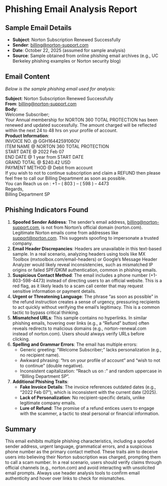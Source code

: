 # Phishing Email Analysis Report

## Sample Email Details
- **Subject**: Norton Subscription Renewed Successfully
- **Sender**: billing@norton-support.com
- **Date**: October 22, 2025 (assumed for sample analysis)
- **Source**: Sample obtained from online phishing email archives (e.g., UC Berkeley phishing examples or Norton security blog)

## Email Content
*Below is the sample phishing email used for analysis:*

**Subject**: Norton Subscription Renewed Successfully  
**From**: billing@norton-support.com  
**Body**:  
Welcome Subscriber;  
Your Annual membership for NORTON 360 TOTAL PROTECTION has been renewed and updated successfully. The amount charged will be reflected within the next 24 to 48 hrs on your profile of account.  
**Product Information**:  
INVOICE NO. @ GGH1644259106OV  
ITEM NAME @ NORTON 360 TOTAL PROTECTION  
START DATE @ 2022 Feb 07  
END DATE @ 1 year from START DATE  
GRAND TOTAL @ $240.42 USD  
PAYMENT METHOD @ Debit from account  
If you wish to not to continue subscription and claim a REFUND then please feel free to call our Billing Department as soon as possible.  
You can Reach us on : +1 – ( 803 ) – ( 598 ) – 4473  
Regards,  
Billing Department SP  

## Phishing Indicators Found
1. **Spoofed Sender Address**: The sender’s email address, billing@norton-support.com, is not from Norton’s official domain (norton.com). Legitimate Norton emails come from addresses like support@norton.com. This suggests spoofing to impersonate a trusted company.
2. **Email Header Discrepancies**: Headers are unavailable in this text-based sample. In a real scenario, analyzing headers using tools like MX Toolbox (mxtoolbox.com/email-headers) or Google’s Message Header Analyzer would likely reveal inconsistencies, such as mismatched IP origins or failed SPF/DKIM authentication, common in phishing emails.
3. **Suspicious Contact Method**: The email includes a phone number (+1-803-598-4473) instead of directing users to an official website. This is a red flag, as it likely leads to a scam call center that may request sensitive information or payment details.
4. **Urgent or Threatening Language**: The phrase “as soon as possible” in the refund instruction creates a sense of urgency, pressuring recipients to act quickly without verifying the email’s legitimacy. This is a common tactic to bypass critical thinking.
5. **Mismatched URLs**: This sample contains no hyperlinks. In similar phishing emails, hovering over links (e.g., a “Refund” button) often reveals redirects to malicious domains (e.g., norton-renewal.com instead of norton.com). Users should always verify URLs before clicking.
6. **Spelling and Grammar Errors**: The email has multiple errors:
   - Generic greeting: “Welcome Subscriber;” lacks personalization (e.g., no recipient name).
   - Awkward phrasing: “hrs on your profile of account” and “wish to not to continue” (double negative).
   - Inconsistent capitalization: “Reach us on :” and random uppercase in “Billing Department SP”.
7. **Additional Phishing Traits**:
   - **Fake Invoice Details**: The invoice references outdated dates (e.g., “2022 Feb 07”), which is inconsistent with the current date (2025).
   - **Lack of Personalization**: No recipient-specific details, unlike legitimate company emails.
   - **Lure of Refund**: The promise of a refund entices users to engage with the scammer, a tactic to steal personal or financial information.

## Summary
This email exhibits multiple phishing characteristics, including a spoofed sender address, urgent language, grammatical errors, and a suspicious phone number as the primary contact method. These traits aim to deceive users into believing their Norton subscription was charged, prompting them to call a scam number. In a real scenario, users should verify claims through official channels (e.g., norton.com) and avoid interacting with unsolicited email prompts. Always use header analysis tools to confirm email authenticity and hover over links to check for mismatches.